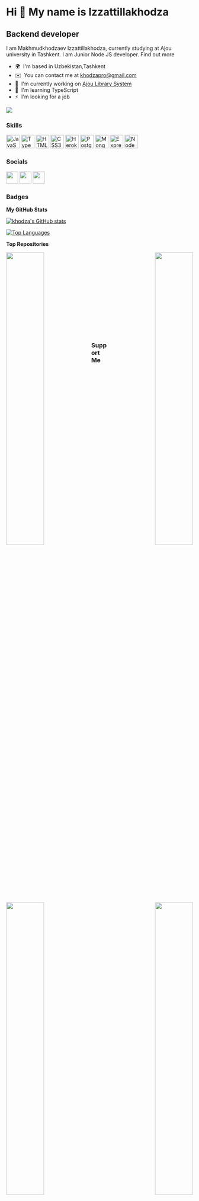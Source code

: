 Hi 👋 My name is Izzattillakhodza
=================================

Backend developer
-----------------

I am Makhmudkhodzaev Izzattillakhodza, currently studying at Ajou university in Tashkent. I am Junior Node JS developer. Find out more

* 🌍  I'm based in Uzbekistan,Tashkent
* ✉️  You can contact me at [khodzapro@gmail.com](mailto:khodzapro@gmail.com)
* 🚀  I'm currently working on [Ajou Library System](http://github.com/khodza)
* 🧠  I'm learning TypeScript
* ⚡  I'm looking for a job

<a href="https://www.github.com/khodza" target="_blank" rel="noreferrer"><img
src="https://img.shields.io/github/followers/khodza?logo=github&style=for-the-badge&color=22c55e&labelColor=27272a" /></a>

### Skills


<p align="left">
<a href="https://developer.mozilla.org/en-US/docs/Web/JavaScript" target="_blank" rel="noreferrer"><img src="https://raw.githubusercontent.com/danielcranney/readme-generator/main/public/icons/skills/javascript-colored.svg" width="36" height="36" alt="JavaScript" /></a>
<a href="https://www.typescriptlang.org/" target="_blank" rel="noreferrer"><img src="https://raw.githubusercontent.com/danielcranney/readme-generator/main/public/icons/skills/typescript-colored.svg" width="36" height="36" alt="TypeScript" /></a>
<a href="https://developer.mozilla.org/en-US/docs/Glossary/HTML5" target="_blank" rel="noreferrer"><img src="https://raw.githubusercontent.com/danielcranney/readme-generator/main/public/icons/skills/html5-colored.svg" width="36" height="36" alt="HTML5" /></a>
<a href="https://www.w3.org/TR/CSS/#css" target="_blank" rel="noreferrer"><img src="https://raw.githubusercontent.com/danielcranney/readme-generator/main/public/icons/skills/css3-colored.svg" width="36" height="36" alt="CSS3" /></a>
<a href="https://www.heroku.com/" target="_blank" rel="noreferrer"><img src="https://raw.githubusercontent.com/danielcranney/readme-generator/main/public/icons/skills/heroku-colored.svg" width="36" height="36" alt="Heroku" /></a>
<a href="https://www.postgresql.org/" target="_blank" rel="noreferrer"><img src="https://raw.githubusercontent.com/danielcranney/readme-generator/main/public/icons/skills/postgresql-colored.svg" width="36" height="36" alt="PostgreSQL" /></a>
<a href="https://www.mongodb.com/" target="_blank" rel="noreferrer"><img src="https://raw.githubusercontent.com/danielcranney/readme-generator/main/public/icons/skills/mongodb-colored.svg" width="36" height="36" alt="MongoDB" /></a>
<a href="https://expressjs.com/" target="_blank" rel="noreferrer"><img src="https://raw.githubusercontent.com/danielcranney/readme-generator/main/public/icons/skills/express-colored.svg" width="36" height="36" alt="Express" /></a>
<a href="https://nodejs.org/en/" target="_blank" rel="noreferrer"><img src="https://raw.githubusercontent.com/danielcranney/readme-generator/main/public/icons/skills/nodejs-colored.svg" width="36" height="36" alt="NodeJS" /></a>
</p>


### Socials

<p align="left"> <a href="https://www.github.com/khodza" target="_blank" rel="noreferrer"><img src="https://raw.githubusercontent.com/danielcranney/readme-generator/main/public/icons/socials/github.svg" width="32" height="32" /></a> <a href="http://www.instagram.com/khodza_i" target="_blank" rel="noreferrer"><img src="https://raw.githubusercontent.com/danielcranney/readme-generator/main/public/icons/socials/instagram.svg" width="32" height="32" /></a> <a href="https://www.linkedin.com/in/izzattillakhodza-makhmudkhodzaev-229003252" target="_blank" rel="noreferrer"><img src="https://raw.githubusercontent.com/danielcranney/readme-generator/main/public/icons/socials/linkedin.svg" width="32" height="32" /></a></p>

### Badges

<b>My GitHub Stats</b>

<a href="http://www.github.com/khodza"><img src="https://github-readme-stats.vercel.app/api?username=khodza&show_icons=true&hide=&count_private=true&title_color=3382ed&text_color=ffffff&icon_color=22c55e&bg_color=27272a&hide_border=true&show_icons=true" alt="khodza's GitHub stats" /></a>

<a href="https://github.com/khodza" align="left"><img src="https://github-readme-stats.vercel.app/api/top-langs/?username=khodza&langs_count=10&title_color=3382ed&text_color=ffffff&icon_color=22c55e&bg_color=27272a&hide_border=true&locale=en&custom_title=Top%20%Languages" alt="Top Languages" /></a>

<b>Top Repositories</b>

<div width="100%" align="center"><a href="https://github.com/khodza/Library" align="left"><img align="left" width="45%" src="https://github-readme-stats.vercel.app/api/pin/?username=khodza&repo=Library&title_color=3382ed&text_color=ffffff&icon_color=22c55e&bg_color=27272a&hide_border=true&locale=en" /></a><a href="https://github.com/khodza/E-Commers" align="right"><img align="right" width="45%" src="https://github-readme-stats.vercel.app/api/pin/?username=khodza&repo=E-Commers&title_color=3382ed&text_color=ffffff&icon_color=22c55e&bg_color=27272a&hide_border=true&locale=en" /></a></div><br /><br /><br /><br /><br /><br /><br />

<br /><br /><br /><br /><br />

<div width="100%" align="center"><a href="https://github.com/khodza/Natours-API" align="left"><img align="left" width="45%" src="https://github-readme-stats.vercel.app/api/pin/?username=khodza&repo=Natours-API&title_color=3382ed&text_color=ffffff&icon_color=22c55e&bg_color=27272a&hide_border=true&locale=en" /></a><a href="https://github.com/khodza/Quranbot" align="right"><img align="right" width="45%" src="https://github-readme-stats.vercel.app/api/pin/?username=khodza&repo=Quranbot&title_color=3382ed&text_color=ffffff&icon_color=22c55e&bg_color=27272a&hide_border=true&locale=en" /></a></div>

### Support Me

<a href="https://www.buymeacoffee.com/khodza"><img src="https://cdn.buymeacoffee.com/buttons/v2/default-yellow.png" width="200" /></a>
